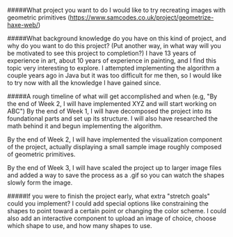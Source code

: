 



#####What project you want to do
I would like to try recreating images with geometric primitives (https://www.samcodes.co.uk/project/geometrize-haxe-web/)

#####What background knowledge do you have on this kind of project, and why do you want to do this project? (Put another way, in what way will you be motivated to see this project to completion?)
I have 13 years of experience in art, about 10 years of experience in painting, and I find this topic very interesting to explore. I attempted implementing the algorithm a couple years ago in Java but it was too difficult for me then, so I would like to try now with all the knowledge I have gained since.

#####A rough timeline of what will get accomplished and when (e.g, "By the end of Week 2, I will have implemented XYZ and will start working on ABC")
By the end of Week 1, I will have decomposed the project into its foundational parts and set up its structure. I will also have researched the math behind it and begun implementing the algorithm.

By the end of Week 2, I will have implemented the visualization component of the project, actually displaying a small sample image roughly composed of geometric primitives.

By the end of Week 3, I will have scaled the project up to larger image files and added a way to save the process as a .gif so you can watch the shapes slowly form the image.

#####If you were to finish the project early, what extra "stretch goals" could you implement?
I could add special options like constraining the shapes to point toward a certain point or changing the color scheme. I could also add an interactive component to upload an image of choice, choose which shape to use, and how many shapes to use.